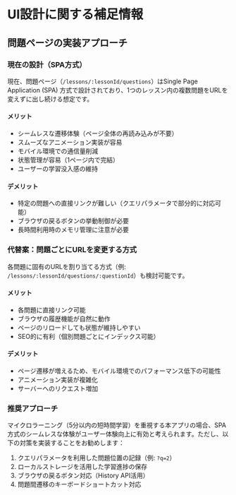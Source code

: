 # UI設計に関する補足情報

## 問題ページの実装アプローチ

### 現在の設計（SPA方式）
現在、問題ページ（`/lessons/:lessonId/questions`）はSingle Page Application (SPA) 方式で設計されており、1つのレッスン内の複数問題をURLを変えずに出し続ける想定です。

#### メリット
- シームレスな遷移体験（ページ全体の再読み込みが不要）
- スムーズなアニメーション実装が容易
- モバイル環境での通信量削減
- 状態管理が容易（1ページ内で完結）
- ユーザーの学習没入感の維持

#### デメリット
- 特定の問題への直接リンクが難しい（クエリパラメータで部分的に対応可能）
- ブラウザの戻るボタンの挙動制御が必要
- 長時間利用時のメモリ管理に注意が必要

### 代替案：問題ごとにURLを変更する方式
各問題に固有のURLを割り当てる方式（例: `/lessons/:lessonId/questions/:questionId`）も検討可能です。

#### メリット
- 各問題に直接リンク可能
- ブラウザの履歴機能が自然に動作
- ページのリロードしても状態が維持しやすい
- SEO的に有利（個別問題ごとにインデックス可能）

#### デメリット
- ページ遷移が増えるため、モバイル環境でのパフォーマンス低下の可能性
- アニメーション実装が複雑化
- サーバーへのリクエスト増加

### 推奨アプローチ
マイクロラーニング（5分以内の短時間学習）を重視する本アプリの場合、SPA方式のシームレスな体験がユーザー体験向上に有効と考えられます。ただし、以下の対策を実装することをお勧めします：

1. クエリパラメータを利用した問題位置の記録（例: `?q=2`）
2. ローカルストレージを活用した学習進捗の保存
3. ブラウザの戻るボタン対応（History API活用）
4. 問題間遷移のキーボードショートカット対応
